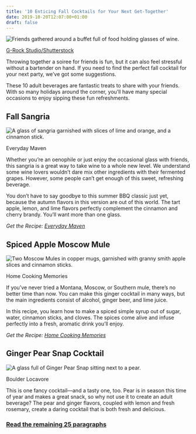 ```yaml
---
title: '10 Enticing Fall Cocktails for Your Next Get-Together'
date: 2019-10-20T12:07:00+01:00
draft: false
---
```


![Friends gathered around a buffet full of food holding glasses of wine.](https://www.lifesavvy.com/p/uploads/2019/10/7d9a61cb.jpg)

[G-Rock Studio/Shutterstock](https://www.shutterstock.com/image-photo/enjoying-home-party-top-view-cheerful-492017653?src=-1-27)

Throwing together a soiree for friends is fun, but it can also feel stressful without a bartender on hand. If you need to find the perfect fall cocktail for your next party, we’ve got some suggestions.

These 10 adult beverages are fantastic treats to share with your friends. With so many holidays around the corner, you’ll have many special occasions to enjoy sipping these fun refreshments.

Fall Sangria
------------

![A glass of sangria garnished with slices of lime and orange, and a cinnamon stick.](https://www.lifesavvy.com/p/uploads/2019/09/5b923501.jpg)

Everyday Maven

Whether you’re an oenophile or just enjoy the occasional glass with friends, this sangria is a great way to take wine to a whole new level. We understand some wine lovers wouldn’t dare mix other ingredients with their fermented grapes. However, some people can’t get enough of this sweet, refreshing beverage.

You don’t have to say goodbye to this summer BBQ classic just yet, because the autumn flavors in this version are out of this world. The tart apple, lemon, and lime flavors perfectly complement the cinnamon and cherry brandy. You’ll want more than one glass.

_Get the Recipe:_ [_Everyday Maven_](https://www.everydaymaven.com/harvest-sangria/)

Spiced Apple Moscow Mule
------------------------

![Two Moscow Mules in copper mugs, garnished with granny smith apple slices and cinnamon sticks.](https://www.lifesavvy.com/p/uploads/2019/09/04ff245a.jpg)

Home Cooking Memories

If you’ve never tried a Montana, Moscow, or Southern mule, there’s no better time than now. You can make this ginger cocktail in many ways, but the main ingredients consist of alcohol, ginger beer, and lime juice.

In this recipe, you learn how to make a spiced simple syrup out of sugar, water, cinnamon sticks, and cloves. The spices come alive and infuse perfectly into a fresh, aromatic drink you’ll enjoy.

_Get the Recipe:_ [_Home Cooking Memories_](https://homecookingmemories.com/spiced-apple-moscow-mule-cocktail-recipe/)

Ginger Pear Snap Cocktail
-------------------------

![A glass full of Ginger Pear Snap sitting next to a pear.](https://www.lifesavvy.com/p/uploads/2019/09/cdeee706.jpg)

Boulder Locavore

This is one fancy cocktail—and a tasty one, too. Pear is in season this time of year and makes a great snack, so why not use it to create an adult beverage? The pear and ginger flavors, coupled with lemon and fresh rosemary, create a daring cocktail that is both fresh and delicious.

### [Read the remaining 25 paragraphs](https://www.lifesavvy.com/10292/10-enticing-fall-cocktails-for-your-next-get-together/)